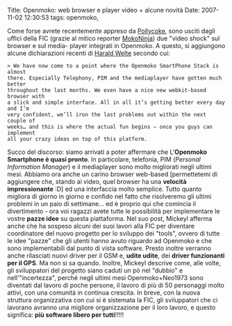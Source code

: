 Title: Openmoko: web browser e player video + alcune novità
Date:  2007-11-02 12:30:53
tags: openmoko,

Come forse avrete recentemente
appreso da [Pollycoke][1], sono usciti dagli uffici della FIC (grazie al
mitico reporter [MokoNinja][2]) due "video shock" sul browser e sul media-
player integrati in Openmoko. A questo, si aggiungono alcune dichiarazioni
recenti di [Harald Welte][3] secondo cui:

	> We have now come to a point where the Openmoko SmartPhone Stack is almost
	there. Especially Telephony, PIM and the mediaplayer have gotten much better
	throughout the last months. We even have a nice new webkit-based browser with
	a slick and simple interface. All in all it’s getting better every day and I’m
	very confident, we’ll iron the last problems out within the next couple of
	weeks… and this is where the actual fun begins — once you guys can implement
	all your crazy ideas on top of this platform.

Succo del discorso: siamo arrivati a poter affermare che L'**Openmoko
Smartphone è quasi pronto**. In particolare, telefonia, PIM (_Personal
Information Manager_) e il mediaplayer sono molto migliorati negli ultimi mesi.
Abbiamo ora anche un carino browser web-based [permettetemi di aggiungere che,
stando ai video, quel browser ha una **velocità impressionante** :D] ed una
interfaccia molto semplice. Tutto quanto migliora di giorno in giorno e
confido nel fatto che risolveremo gli ultimi problemi in un paio di
settimane... ed è proprio qui che comincia il divertimento - ora voi ragazzi
avete tutte le possibilità per implementare le vostre **pazze idee** su questa
piattaforma. Nel suo post, Mickeyl afferma anche che ha sospeso alcuni dei
suoi lavori alla FIC per diventare coordinatore del nuovo progetto per lo
sviluppo dei "tools", ovvero di tutte le idee "pazze" che gli utenti hanno
avuto riguardo ad Openmoko e che sono implementabili dal punto di vista
software. Presto inoltre verranno anche rilasciati nuovi driver per il GSM e,
**udite udite**, dei **driver funzionanti per il GPS**. Ma non si sa quando.
Inoltre, Mickeyl descrive come, alle volte, gli sviluppatori del progetto
siano caduti un pò nel "dubbio" e nell'"incertezza", perché negli ultimi mesi
Openmoko+Neo1973 sono diventati dal lavoro di poche persone, il lavoro di più
di 50 personaggi molto attivi, con una comunità in continua crescita. In
breve, con la nuova struttura organizzativa con cui si è sistemata la FIC, gli
sviluppatori che ci lavorano avranno una migliore organizzazione per il loro
lavoro, e questo significa: **più software libero per tutti**!!!!!

   [1]: http://feeds.feedburner.com/%7Er/Tuxfeedit/%7E3/178322484/

   [2]: http://www.youtube.com/user/mokoNinja

   [3]: http://gnumonks.org/%7Elaforge/weblog/2007/10/19#20071019-heading_back_to_germany
